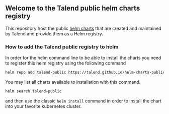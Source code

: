 ## Welcome to the Talend public helm charts registry

This repository host the public [helm charts](https://helm.sh/) that are created and maintained by Talend and provide them as a Helm registry.


### How to add the Talend public registry to helm

In order for the helm command line to be able to install the charts you need to register this helm registry using the following command

```bash
helm repo add talend-public https://talend.github.io/helm-charts-public
```

You may list all charts available to installation with this command.
```bash
helm search talend-public
```

and then use the classic `helm install` command in order to install the chart into your favorite kubernetes cluster.
